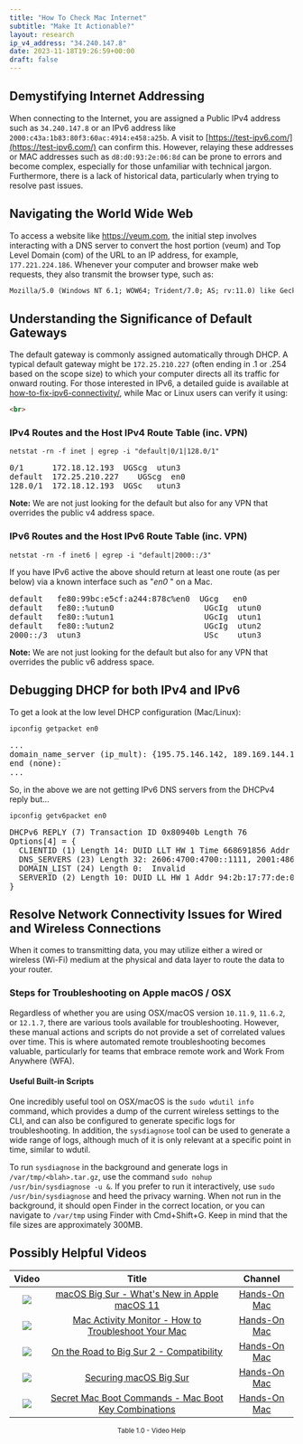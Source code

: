```yaml
---
title: "How To Check Mac Internet"
subtitle: "Make It Actionable?"
layout: research
ip_v4_address: "34.240.147.8"
date: 2023-11-18T19:26:59+00:00
draft: false
---
```


## Demystifying Internet Addressing

When connecting to the Internet, you are assigned a Public IPv4 address such as ```34.240.147.8``` or an IPv6 address like ```2000:c43a:1b83:80f3:60ac:4914:e458:a25b```. A visit to [https://test-ipv6.com/](https://test-ipv6.com/) can confirm this. However, relaying these addresses or MAC addresses such as ```d8:d0:93:2e:06:8d``` can be prone to errors and become complex, especially for those unfamiliar with technical jargon. Furthermore, there is a lack of historical data, particularly when trying to resolve past issues.
## Navigating the World Wide Web
To access a website like https://veum.com, the initial step involves interacting with a DNS server to convert the host portion (veum) and Top Level Domain (com) of the URL to an IP address, for example, ```177.221.224.186```. Whenever your computer and browser make web requests, they also transmit the browser type, such as:
```html
Mozilla/5.0 (Windows NT 6.1; WOW64; Trident/7.0; AS; rv:11.0) like Gecko
```
## Understanding the Significance of Default Gateways
The default gateway is commonly assigned automatically through DHCP. A typical default gateway might be ```172.25.210.227``` (often ending in .1 or .254 based on the scope size) to which your computer directs all its traffic for onward routing. For those interested in IPv6, a detailed guide is available at [how-to-fix-ipv6-connectivity/](/blog/how-to-fix-ipv6-connectivity/), while Mac or Linux users can verify it using: 
```html
<br>
```
### IPv4 Routes and the Host IPv4 Route Table (inc. VPN)
```netstat -rn -f inet | egrep -i "default|0/1|128.0/1"```

<pre>
0/1      172.18.12.193  UGScg  utun3
default  172.25.210.227    UGScg  en0
128.0/1  172.18.12.193  UGSc   utun3</pre>

**Note:** We are not just looking for the default but also for any VPN that overrides the public v4 address space.

### IPv6 Routes and the Host IPv6 Route Table (inc. VPN)
```netstat -rn -f inet6 | egrep -i "default|2000::/3"```

If you have IPv6 active the above should return at least one route (as per below) via a known interface such as "_en0_ " on a Mac. 

<pre>
default   fe80:99bc:e5cf:a244:878c%en0  UGcg   en0
default   fe80::%utun0                   UGcIg  utun0
default   fe80::%utun1                   UGcIg  utun1
default   fe80::%utun2                   UGcIg  utun2
2000::/3  utun3                          USc    utun3</pre>

**Note:** We are not just looking for the default but also for any VPN that overrides the public v6 address space.
<br>

## Debugging DHCP for both IPv4 and IPv6

To get a look at the low level DHCP configuration (Mac/Linux): 

```ipconfig getpacket en0```

<pre>
...
domain_name_server (ip_mult): {195.75.146.142, 189.169.144.191}
end (none):
...</pre>

So, in the above we are not getting IPv6 DNS servers from the DHCPv4 reply but...

```ipconfig getv6packet en0```

<pre>
DHCPv6 REPLY (7) Transaction ID 0x80940b Length 76
Options[4] = {
  CLIENTID (1) Length 14: DUID LLT HW 1 Time 668691856 Addr d8:d0:93:2e:06:8d
  DNS_SERVERS (23) Length 32: 2606:4700:4700::1111, 2001:4860:4860::8844
  DOMAIN_LIST (24) Length 0:  Invalid
  SERVERID (2) Length 10: DUID LL HW 1 Addr 94:2b:17:77:de:07
}</pre>




## Resolve Network Connectivity Issues for Wired and Wireless Connections

When it comes to transmitting data, you may utilize either a wired or wireless (Wi-Fi) medium at the physical and data layer to route the data to your router.
### Steps for Troubleshooting on Apple macOS / OSX
Regardless of whether you are using OSX/macOS version ```10.11.9```, ```11.6.2```, or ```12.1.7```, there are various tools available for troubleshooting. However, these manual actions and scripts do not provide a set of correlated values over time. This is where automated remote troubleshooting becomes valuable, particularly for teams that embrace remote work and Work From Anywhere (WFA).
#### Useful Built-in Scripts
One incredibly useful tool on OSX/macOS is the ```sudo wdutil info``` command, which provides a dump of the current wireless settings to the CLI, and can also be configured to generate specific logs for troubleshooting. In addition, the ```sysdiagnose``` tool can be used to generate a wide range of logs, although much of it is only relevant at a specific point in time, similar to wdutil.

To run ```sysdiagnose``` in the background and generate logs in ```/var/tmp/<blah>.tar.gz```, use the command ```sudo nohup /usr/bin/sysdiagnose -u &```. If you prefer to run it interactively, use ```sudo /usr/bin/sysdiagnose``` and heed the privacy warning. When not run in the background, it should open Finder in the correct location, or you can navigate to ```/var/tmp``` using Finder with Cmd+Shift+G. Keep in mind that the file sizes are approximately 300MB.
## Possibly Helpful Videos

<link href="/plugins/lity/css/lity.min.css" rel="stylesheet">
<script src="/plugins/lity/js/lity.min.js"></script>
<div class="table1-start"></div>

|Video | Title | Channel |
| :---: | :---: | :---: |
|<a href="https://www.youtube.com/watch?v=JMKi6o9kaZI" data-lity><img src="https://i.ytimg.com/vi/JMKi6o9kaZI/default.jpg" class="img-fluid"></a>|<a href="https://www.youtube.com/watch?v=JMKi6o9kaZI" data-lity>macOS Big Sur - What&#39;s New in Apple macOS 11</a>|<a target="_blank" href="https://www.youtube.com/channel/UCg43DP8MdHVcl4rFK_delBg" >Hands-On Mac</a>|
|<a href="https://www.youtube.com/watch?v=TWzWd_DiaJ0" data-lity><img src="https://i.ytimg.com/vi/TWzWd_DiaJ0/default.jpg" class="img-fluid"></a>|<a href="https://www.youtube.com/watch?v=TWzWd_DiaJ0" data-lity>Mac Activity Monitor - How to Troubleshoot Your Mac</a>|<a target="_blank" href="https://www.youtube.com/channel/UCg43DP8MdHVcl4rFK_delBg" >Hands-On Mac</a>|
|<a href="https://www.youtube.com/watch?v=HEbK-Tignuc" data-lity><img src="https://i.ytimg.com/vi/HEbK-Tignuc/default.jpg" class="img-fluid"></a>|<a href="https://www.youtube.com/watch?v=HEbK-Tignuc" data-lity>On the Road to Big Sur 2 - Compatibility</a>|<a target="_blank" href="https://www.youtube.com/channel/UCg43DP8MdHVcl4rFK_delBg" >Hands-On Mac</a>|
|<a href="https://www.youtube.com/watch?v=7KdhJimuhNw" data-lity><img src="https://i.ytimg.com/vi/7KdhJimuhNw/default.jpg" class="img-fluid"></a>|<a href="https://www.youtube.com/watch?v=7KdhJimuhNw" data-lity>Securing macOS Big Sur</a>|<a target="_blank" href="https://www.youtube.com/channel/UCg43DP8MdHVcl4rFK_delBg" >Hands-On Mac</a>|
|<a href="https://www.youtube.com/watch?v=VwNYWAxHCgM" data-lity><img src="https://i.ytimg.com/vi/VwNYWAxHCgM/default.jpg" class="img-fluid"></a>|<a href="https://www.youtube.com/watch?v=VwNYWAxHCgM" data-lity>Secret Mac Boot Commands - Mac Boot Key Combinations</a>|<a target="_blank" href="https://www.youtube.com/channel/UCg43DP8MdHVcl4rFK_delBg" >Hands-On Mac</a>|

<center><small>Table 1.0 - Video Help</small></center>
 <br>
<div class="table1-end"></div>
<script type="text/javascript">
(function() {
    $('div.table1-start').nextUntil('div.table1-end', 'table').addClass('table thead-dark table-striped table-responsive rounded').attr('id', 't1');
    $('#t1').find('thead').addClass('thead-dark');
})();
</script>
